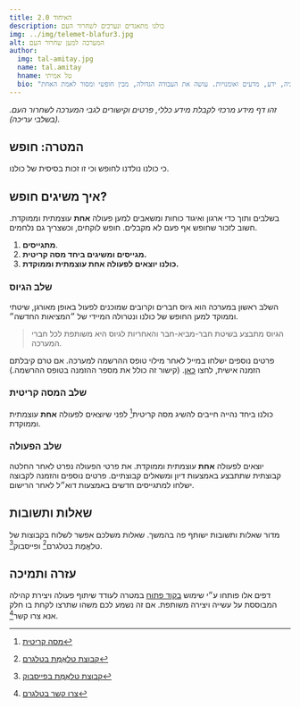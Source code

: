 ```yaml
---
title: האיחוד 2.0
description: כולנו מתאגדים ונערכים לשחרור העם
img: ../img/telemet-blafur3.jpg
alt: המערכה למען שחרור העם
author:
  img: tal-amitay.jpg
  name: tal.amitay
  hname: טל אמיתי
  bio: "וולונטריסט ערני, איש טכנולוגיה, ידע, מדעים ואומנויות. עושה את העבודה הגדולה, מבין חופשי ומסור לאמת האחת."
---
```


 *זהו דף מידע מרכזי לקבלת מידע כללי, פרטים וקישורים לגבי המערכה לשחרור העם. (בשלבי עריכה).*
<!-- נמצא בשלבי עריכה ושכלול מתמידים עד שנשיג כולנו את המטרה: חופש וצדק. -->

## המטרה: חופש 
כי כולנו נולדנו לחופש וכי זו זכות בסיסית של כולנו. 

## איך משיגים חופש?
בשלבים ותוך כדי ארגון ואיגוד כוחות ומשאבים למען פעולה **אחת** עוצמתית וממוקדת. חשוב לזכור שחופש אף פעם לא מקבלים. חופש לוקחים, וכשצריך גם נלחמים.

1. **מתגייסים**.
2. **מגייסים ומשיגים ביחד מסה קריטית.**
3. **כולנו יוצאים לפעולה אחת עוצמתית וממוקדת.**

### שלב הגיוס
השלב ראשון במערכה הוא גיוס חברים וקרובים שמוכנים לפעול באופן מאורגן, שיטתי וממוקד למען החופש של כולנו ונטרולה המיידי של ״המציאות החדשה״.

> הגיוס מתבצע בשיטת חבר-מביא-חבר והאחריות לגיוס היא משותפת לכל חברי המערכה.

פרטים נוספים ישלחו במייל לאחר מילוי טופס ההרשמה למערכה. אם טרם קיבלתם הזמנה אישית, לחצו [כאן](../../?id=051F0EABF1). (קישור זה כולל את מספר ההזמנה בטופס ההרשמה.)

### שלב המסה קריטית  
כולנו ביחד נהייה חייבים להשיג מסה קריטית[^1] לפני שיוצאים לפעולה **אחת** עוצמתית וממוקדת.

### שלב הפעולה
יוצאים לפעולה **אחת** עוצמתית וממוקדת. את פרטי הפעולה נפרט לאחר החלטה קבוצתית שתתבצע באמצעות דיון ומשאלים קבוצתיים. פרטים נוספים והזמנה לקבוצה ישלחו למתגייסים חדשים באמצעות דוא״ל לאחר הרישום. 

## שאלות ותשובות
מדור שאלות ותשובות ישותף פה בהמשך. שאלות משלכם אפשר לשלוח בקבוצות של טלאֱמֶת בטלגרם[^2] ופייסבוק[^3]. 

## עזרה ותמיכה
דפים אלו פותחו ע״י שימוש [בקוד פתוח](open-source) במטרה לעודד שיתוף פעולה ויצירת קהילה המבוססת על עשייה ויצירה משותפת.  אם זה נשמע לכם משהו שתרצו לקחת בו חלק אנא צרו קשר[^4].


[^1]: [מסה קריטית](https://he.wikipedia.org/wiki/%D7%9E%D7%A1%D7%94_%D7%A7%D7%A8%D7%99%D7%98%D7%99%D7%AA_(%D7%A1%D7%95%D7%A6%D7%99%D7%95%D7%9C%D7%95%D7%92%D7%99%D7%94))
[^2]: [קבוצת טלאֱמֶת בטלגרם](https://t.me/telemetISR)
[^3]: [קבוצת טלאֱמֶת בפייסבוק](https://www.facebook.com/groups/telemetISR)
[^4]: [צרו קשר בטלגרם](https://t.me/telemetal)

<!-- <info-box>
  <template #info-box>
    מצאת טעות או רוצה לתרום לעריכה? הקוד פתוח ב- GitHub
  </template>
</info-box> -->
